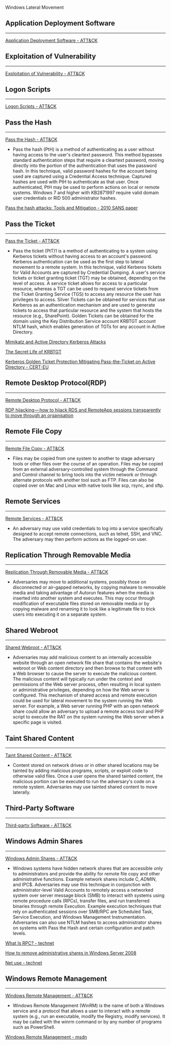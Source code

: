 Windows Lateral Movement




## Application Deployment Software
-------------------------------
[Application Deployment Software - ATT&CK](https://attack.mitre.org/wiki/Technique/T1017)




## Exploitation of Vulnerability
-------------------------------
[Exploitation of Vulnerability - ATT&CK](https://attack.mitre.org/wiki/Technique/T1068)





## Logon Scripts
-------------------------------
[Logon Scripts - ATT&CK](https://attack.mitre.org/wiki/Technique/T1037)








## Pass the Hash
-------------------------------
[Pass the Hash - ATT&CK](https://attack.mitre.org/wiki/Technique/T1075)
* Pass the hash (PtH) is a method of authenticating as a user without having access to the user's cleartext password. This method bypasses standard authentication steps that require a cleartext password, moving directly into the portion of the authentication that uses the password hash. In this technique, valid password hashes for the account being used are captured using a Credential Access technique. Captured hashes are used with PtH to authenticate as that user. Once authenticated, PtH may be used to perform actions on local or remote systems. Windows 7 and higher with KB2871997 require valid domain user credentials or RID 500 administrator hashes.

[Pass the hash attacks: Tools and Mitigation - 2010 SANS paper](https://www.sans.org/reading-room/whitepapers/testing/pass-the-hash-attacks-tools-mitigation-33283)





## Pass the Ticket
-------------------------------
[Pass the Ticket - ATT&CK](https://attack.mitre.org/wiki/Technique/T1097)
* Pass the ticket (PtT)1 is a method of authenticating to a system using Kerberos tickets without having access to an account's password. Kerberos authentication can be used as the first step to lateral movement to a remote system. In this technique, valid Kerberos tickets for Valid Accounts are captured by Credential Dumping. A user's service tickets or ticket granting ticket (TGT) may be obtained, depending on the level of access. A service ticket allows for access to a particular resource, whereas a TGT can be used to request service tickets from the Ticket Granting Service (TGS) to access any resource the user has privileges to access. Silver Tickets can be obtained for services that use Kerberos as an authentication mechanism and are used to generate tickets to access that particular resource and the system that hosts the resource (e.g., SharePoint). Golden Tickets can be obtained for the domain using the Key Distribution Service account KRBTGT account NTLM hash, which enables generation of TGTs for any account in Active Directory.

[ Mimikatz and Active Directory Kerberos Attacks ](https://adsecurity.org/?p=556)

[The Secret Life of KRBTGT](https://defcon.org/images/defcon-22/dc-22-presentations/Campbell/DEFCON-22-Christopher-Campbell-The-Secret-Life-of-Krbtgt.pdf)

[Kerberos Golden Ticket Protection Mitigating Pass-the-Ticket on Active Directory - CERT-EU](https://cert.europa.eu/static/WhitePapers/UPDATED%20-%20CERT-EU_Security_Whitepaper_2014-007_Kerberos_Golden_Ticket_Protection_v1_4.pdf)






## Remote Desktop Protocol(RDP)
-------------------------------
[Remote Desktop Protocol - ATT&CK](https://attack.mitre.org/wiki/Technique/T1076)


[RDP hijacking — how to hijack RDS and RemoteApp sessions transparently to move through an organisation](https://medium.com/@networksecurity/rdp-hijacking-how-to-hijack-rds-and-remoteapp-sessions-transparently-to-move-through-an-da2a1e73a5f6)





## Remote File Copy
-------------------------------
[Remote File Copy - ATT&CK](https://attack.mitre.org/wiki/Technique/T1105)
* Files may be copied from one system to another to stage adversary tools or other files over the course of an operation. Files may be copied from an external adversary-controlled system through the Command and Control channel to bring tools into the victim network or through alternate protocols with another tool such as FTP. Files can also be copied over on Mac and Linux with native tools like scp, rsync, and sftp. 





## Remote Services
-------------------------------
[Remote Services - ATT&CK](https://attack.mitre.org/wiki/Technique/T1021)
* An adversary may use valid credentials to log into a service specifically designed to accept remote connections, such as telnet, SSH, and VNC. The adversary may then perform actions as the logged-on user. 





## Replication Through Removable Media
-------------------------------
[Replication Through Removable Media - ATT&CK](https://attack.mitre.org/wiki/Technique/T1091)
* Adversaries may move to additional systems, possibly those on disconnected or air-gapped networks, by copying malware to removable media and taking advantage of Autorun features when the media is inserted into another system and executes. This may occur through modification of executable files stored on removable media or by copying malware and renaming it to look like a legitimate file to trick users into executing it on a separate system. 






## Shared Webroot
-------------------------------
[Shared Webroot - ATT&CK](https://attack.mitre.org/wiki/Technique/T1051)
* Adversaries may add malicious content to an internally accessible website through an open network file share that contains the website's webroot or Web content directory and then browse to that content with a Web browser to cause the server to execute the malicious content. The malicious content will typically run under the context and permissions of the Web server process, often resulting in local system or administrative privileges, depending on how the Web server is configured. This mechanism of shared access and remote execution could be used for lateral movement to the system running the Web server. For example, a Web server running PHP with an open network share could allow an adversary to upload a remote access tool and PHP script to execute the RAT on the system running the Web server when a specific page is visited. 







## Taint Shared Content
-------------------------------
[Taint Shared Content - ATT&CK](https://attack.mitre.org/wiki/Technique/T1080)
* Content stored on network drives or in other shared locations may be tainted by adding malicious programs, scripts, or exploit code to otherwise valid files. Once a user opens the shared tainted content, the malicious portion can be executed to run the adversary's code on a remote system. Adversaries may use tainted shared content to move laterally. 








## Third-Party Software
-------------------------------
[Third-party Software - ATT&CK](https://attack.mitre.org/wiki/Technique/T1072)






## Windows Admin Shares
-------------------------------
[Windows Admin Shares - ATT&CK](https://attack.mitre.org/wiki/Technique/T1077)
* Windows systems have hidden network shares that are accessible only to administrators and provide the ability for remote file copy and other administrative functions. Example network shares include C$, ADMIN$, and IPC$. Adversaries may use this technique in conjunction with administrator-level Valid Accounts to remotely access a networked system over server message block (SMB) to interact with systems using remote procedure calls (RPCs), transfer files, and run transferred binaries through remote Execution. Example execution techniques that rely on authenticated sessions over SMB/RPC are Scheduled Task, Service Execution, and Windows Management Instrumentation. Adversaries can also use NTLM hashes to access administrator shares on systems with Pass the Hash and certain configuration and patch levels. 

[What Is RPC? - technet](https://technet.microsoft.com/en-us/library/cc787851.aspx)

[How to remove administrative shares in Windows Server 2008](https://support.microsoft.com/en-us/help/954422/how-to-remove-administrative-shares-in-windows-server-2008)

[Net use - technet](https://technet.microsoft.com/en-us/bb490717.aspx)




## Windows Remote Management
-------------------------------
[Windows Remote Management - ATT&CK](https://attack.mitre.org/wiki/Technique/T1028)
* Windows Remote Management (WinRM) is the name of both a Windows service and a protocol that allows a user to interact with a remote system (e.g., run an executable, modify the Registry, modify services). It may be called with the winrm command or by any number of programs such as PowerShell.

[Windows Remote Management - msdn](https://msdn.microsoft.com/en-us/library/aa384426)






